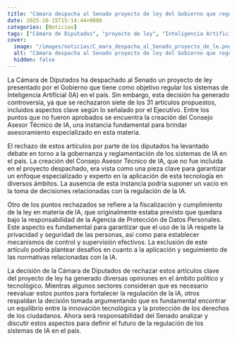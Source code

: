 ```yaml
---
title: "Cámara despacha al Senado proyecto de ley del Gobierno que regula los sistemas de IA, aunque rechaza artículos clave de gobernanza y reglamento"
date: 2025-10-15T15:14:44+0000
categories: [Noticias]
tags: ["Cámara de Diputados", "proyecto de ley", "Inteligencia Artificial", "Consejo Asesor Técnico de IA", "gobernanza", "regulación", "fiscalización", "Agencia de Protección de Datos Personales", "privacidad", "seguridad", "control", "supervisión", "normativas"]
cover:
  image: "/images/noticias/C_mara_despacha_al_Senado_proyecto_de_le.png"
  alt: "Cámara despacha al Senado proyecto de ley del Gobierno que regula los sistemas de IA, aunque rechaza artículos clave de gobernanza y reglamento"
  hidden: false
---
```


La Cámara de Diputados ha despachado al Senado un proyecto de ley presentado por el Gobierno que tiene como objetivo regular los sistemas de Inteligencia Artificial (IA) en el país. Sin embargo, esta decisión ha generado controversia, ya que se rechazaron siete de los 31 artículos propuestos, incluidos aspectos clave según lo señalado por el Ejecutivo. Entre los puntos que no fueron aprobados se encuentra la creación del Consejo Asesor Técnico de IA, una instancia fundamental para brindar asesoramiento especializado en esta materia.

El rechazo de estos artículos por parte de los diputados ha levantado debate en torno a la gobernanza y reglamentación de los sistemas de IA en el país. La creación del Consejo Asesor Técnico de IA, que no fue incluida en el proyecto despachado, era vista como una pieza clave para garantizar un enfoque especializado y experto en la aplicación de esta tecnología en diversos ámbitos. La ausencia de esta instancia podría suponer un vacío en la toma de decisiones relacionadas con la regulación de la IA.

Otro de los puntos rechazados se refiere a la fiscalización y cumplimiento de la ley en materia de IA, que originalmente estaba previsto que quedara bajo la responsabilidad de la Agencia de Protección de Datos Personales. Este aspecto es fundamental para garantizar que el uso de la IA respete la privacidad y seguridad de las personas, así como para establecer mecanismos de control y supervisión efectivos. La exclusión de este artículo podría plantear desafíos en cuanto a la aplicación y seguimiento de las normativas relacionadas con la IA.

La decisión de la Cámara de Diputados de rechazar estos artículos clave del proyecto de ley ha generado diversas opiniones en el ámbito político y tecnológico. Mientras algunos sectores consideran que es necesario reevaluar estos puntos para fortalecer la regulación de la IA, otros respaldan la decisión tomada argumentando que es fundamental encontrar un equilibrio entre la innovación tecnológica y la protección de los derechos de los ciudadanos. Ahora será responsabilidad del Senado analizar y discutir estos aspectos para definir el futuro de la regulación de los sistemas de IA en el país.
